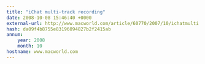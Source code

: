 ```yaml
---
title: "iChat multi-track recording"
date: 2008-10-08 15:46:40 +0000
external-url: http://www.macworld.com/article/60770/2007/10/ichatmulti.html
hash: da09f4b8755e83196094827b2f2415ab
annum:
    year: 2008
    month: 10
hostname: www.macworld.com
---
```



